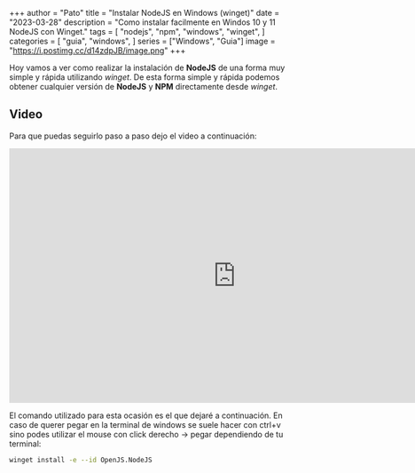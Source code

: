 +++
author = "Pato"
title = "Instalar NodeJS en Windows (winget)"
date = "2023-03-28"
description = "Como instalar facilmente en Windos 10 y 11 NodeJS con Winget."
tags = [
    "nodejs",
    "npm",
    "windows",
    "winget",
]
categories = [
    "guia",
    "windows",
]
series = ["Windows", "Guia"]
image = "https://i.postimg.cc/d14zdpJB/image.png"
+++

Hoy vamos a ver como realizar la instalación de **NodeJS** de una forma muy simple y rápida utilizando _winget_. De esta forma simple y rápida podemos obtener cualquier versión de **NodeJS** y **NPM** directamente desde _winget_.

## Video

Para que puedas seguirlo paso a paso dejo el video a continuación:

<iframe class="yt-video" width="816" height="459" src="https://www.youtube.com/embed/3WT-dPSifOw" title="Instalar NodeJS en Windows (winget)" frameborder="0" allow="accelerometer; autoplay; clipboard-write; encrypted-media; gyroscope; picture-in-picture; web-share" allowfullscreen></iframe>

El comando utilizado para esta ocasión es el que dejaré a continuación. En caso de querer pegar en la terminal de windows se suele hacer con ctrl+v sino podes utilizar el mouse con click derecho -> pegar dependiendo de tu terminal:

```bash
winget install -e --id OpenJS.NodeJS
```
